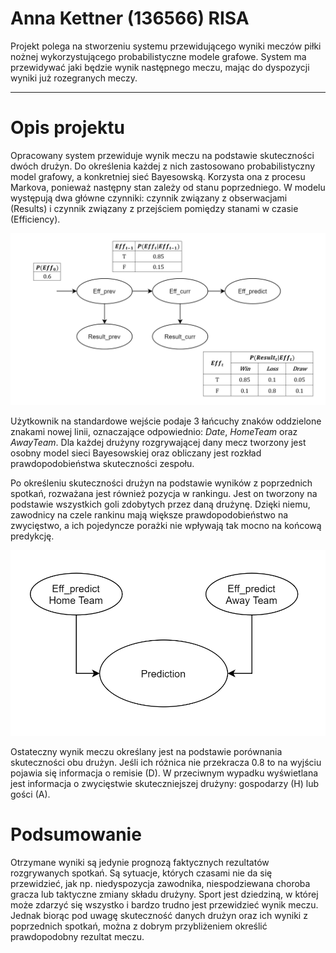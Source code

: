 # Anna Kettner (136566) RISA

Projekt polega na stworzeniu systemu przewidującego wyniki meczów piłki nożnej wykorzystującego probabilistyczne modele grafowe. System ma przewidywać jaki będzie wynik następnego meczu, mając do dyspozycji wyniki już rozegranych meczy.

---

# Opis projektu

Opracowany system przewiduje wynik meczu na podstawie skuteczności dwóch drużyn. Do określenia każdej z nich zastosowano probabilistyczny model grafowy, a konkretniej sieć Bayesowską. Korzysta ona z procesu Markova, ponieważ następny stan zależy od stanu poprzedniego. W modelu występują dwa główne czynniki: czynnik związany z obserwacjami (Results) i czynnik związany z przejściem pomiędzy stanami w czasie (Efficiency).

![Graph1](model.png)

Użytkownik na standardowe wejście podaje 3 łańcuchy znaków oddzielone znakami nowej linii, oznaczające odpowiednio: *Date*, *HomeTeam* oraz *AwayTeam*. Dla każdej drużyny rozgrywającej dany mecz tworzony jest osobny model sieci Bayesowskiej oraz obliczany jest rozkład prawdopodobieństwa skuteczności zespołu.

Po określeniu skuteczności drużyn na podstawie wyników z poprzednich spotkań, rozważana jest również pozycja w rankingu. Jest on tworzony na podstawie wszystkich goli zdobytych przez daną drużynę. Dzięki niemu, zawodnicy na czele rankinu mają większe prawdopodobieństwo na zwycięstwo, a ich pojedyncze porażki nie wpływają tak mocno na końcową predykcję. 

![Graph2](schemat.png)

Ostateczny wynik meczu określany jest na podstawie porównania skuteczności obu drużyn. Jeśli ich różnica nie przekracza 0.8 to na wyjściu pojawia się informacja o remisie (D). W przeciwnym wypadku wyświetlana jest informacja o zwycięstwie skuteczniejszej drużyny: gospodarzy (H) lub gości (A).

# Podsumowanie

Otrzymane wyniki są jedynie prognozą faktycznych rezultatów rozgrywanych spotkań. Są sytuacje, których czasami nie da się przewidzieć, jak np. niedyspozycja zawodnika, niespodziewana choroba gracza lub taktyczne zmiany składu drużyny. Sport jest dziedziną, w której może zdarzyć się wszystko i bardzo trudno jest przewidzieć wynik meczu. Jednak biorąc pod uwagę skuteczność danych drużyn oraz ich wyniki z poprzednich spotkań, można z dobrym przybliżeniem określić prawdopodobny rezultat meczu.
